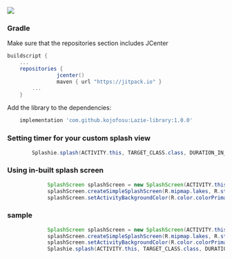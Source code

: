 [![](https://jitpack.io/v/kojofosu/Lazie-library.svg)](https://jitpack.io/#kojofosu/Lazie-library)

### Gradle

Make sure that the repositories section includes JCenter
```gradle
buildscript {
    ...
    repositories {
                jcenter()
                maven { url "https://jitpack.io" }
        ...
    }
```
Add the library to the dependencies:

```gradle
    implementation 'com.github.kojofosu:Lazie-library:1.0.0'
```

### Setting timer for your custom splash view
```java
        Splashie.splash(ACTIVITY.this, TARGET_CLASS.class, DURATION_IN_SECONDS);
```

### Using in-built splash screen
```java
             SplashScreen splashScreen = new SplashScreen(ACTIVITY.this);
             splashScreen.createSimpleSplashScreen(R.mipmap.lakes, R.string.title, R.string.message);
             splashScreen.setActivityBackgroundColor(R.color.colorPrimaryDark);   
```

### sample
```java
             SplashScreen splashScreen = new SplashScreen(ACTIVITY.this);       //initiating splashscreen or splash view
             splashScreen.createSimpleSplashScreen(R.mipmap.lakes, R.string.title, R.string.message);       //creating splashscreen
             splashScreen.setActivityBackgroundColor(R.color.colorPrimaryDark);             //changing background color for splashscreen
             Splashie.splash(ACTIVITY.this, TARGET_CLASS.class, DURATION_IN_SECONDS);       //setting duration for splash screen
```